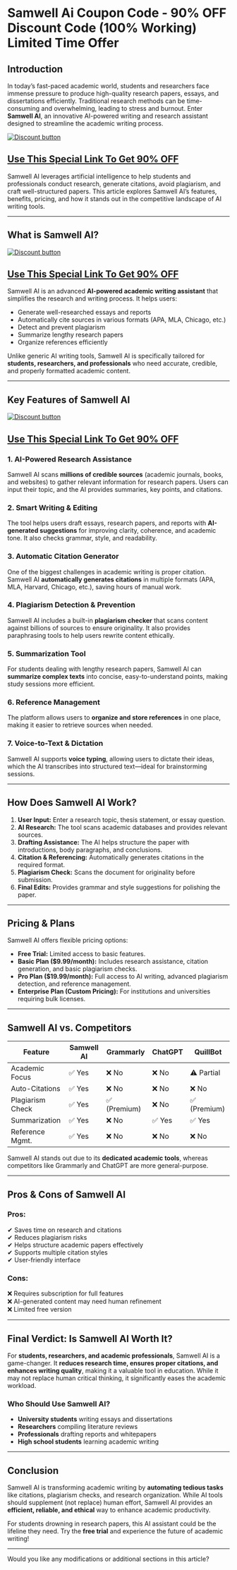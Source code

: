 # Samwell Ai Coupon Code - 90% OFF Discount Code (100% Working) Limited Time Offer
## **Introduction**  
In today’s fast-paced academic world, students and researchers face immense pressure to produce high-quality research papers, essays, and dissertations efficiently. Traditional research methods can be time-consuming and overwhelming, leading to stress and burnout. Enter **Samwell AI**, an innovative AI-powered writing and research assistant designed to streamline the academic writing process.  

[![Discount button](https://github.com/user-attachments/assets/e5cb2122-5258-4331-bbff-048ba1ae5555)](https://samwell.ai/?via=muhammad-bilal)

## [Use This Special Link To Get 90% OFF ](https://samwell.ai/?via=muhammad-bilal)

Samwell AI leverages artificial intelligence to help students and professionals conduct research, generate citations, avoid plagiarism, and craft well-structured papers. This article explores Samwell AI’s features, benefits, pricing, and how it stands out in the competitive landscape of AI writing tools.  

---  

## **What is Samwell AI?**  

[![Discount button](https://github.com/user-attachments/assets/e5cb2122-5258-4331-bbff-048ba1ae5555)](https://samwell.ai/?via=muhammad-bilal)

## [Use This Special Link To Get 90% OFF ](https://samwell.ai/?via=muhammad-bilal)

Samwell AI is an advanced **AI-powered academic writing assistant** that simplifies the research and writing process. It helps users:  
- Generate well-researched essays and reports  
- Automatically cite sources in various formats (APA, MLA, Chicago, etc.)  
- Detect and prevent plagiarism  
- Summarize lengthy research papers  
- Organize references efficiently  

Unlike generic AI writing tools, Samwell AI is specifically tailored for **students, researchers, and professionals** who need accurate, credible, and properly formatted academic content.  

---  

## **Key Features of Samwell AI**  

[![Discount button](https://github.com/user-attachments/assets/e5cb2122-5258-4331-bbff-048ba1ae5555)](https://samwell.ai/?via=muhammad-bilal)

## [Use This Special Link To Get 90% OFF](https://samwell.ai/?via=muhammad-bilal) 

### **1. AI-Powered Research Assistance**  
Samwell AI scans **millions of credible sources** (academic journals, books, and websites) to gather relevant information for research papers. Users can input their topic, and the AI provides summaries, key points, and citations.  

### **2. Smart Writing & Editing**  
The tool helps users draft essays, research papers, and reports with **AI-generated suggestions** for improving clarity, coherence, and academic tone. It also checks grammar, style, and readability.  

### **3. Automatic Citation Generator**  
One of the biggest challenges in academic writing is proper citation. Samwell AI **automatically generates citations** in multiple formats (APA, MLA, Harvard, Chicago, etc.), saving hours of manual work.  

### **4. Plagiarism Detection & Prevention**  
Samwell AI includes a built-in **plagiarism checker** that scans content against billions of sources to ensure originality. It also provides paraphrasing tools to help users rewrite content ethically.  

### **5. Summarization Tool**  
For students dealing with lengthy research papers, Samwell AI can **summarize complex texts** into concise, easy-to-understand points, making study sessions more efficient.  

### **6. Reference Management**  
The platform allows users to **organize and store references** in one place, making it easier to retrieve sources when needed.  

### **7. Voice-to-Text & Dictation**  
Samwell AI supports **voice typing**, allowing users to dictate their ideas, which the AI transcribes into structured text—ideal for brainstorming sessions.  

---  

## **How Does Samwell AI Work?**  
1. **User Input:** Enter a research topic, thesis statement, or essay question.  
2. **AI Research:** The tool scans academic databases and provides relevant sources.  
3. **Drafting Assistance:** The AI helps structure the paper with introductions, body paragraphs, and conclusions.  
4. **Citation & Referencing:** Automatically generates citations in the required format.  
5. **Plagiarism Check:** Scans the document for originality before submission.  
6. **Final Edits:** Provides grammar and style suggestions for polishing the paper.  

---  

## **Pricing & Plans**  
Samwell AI offers flexible pricing options:  
- **Free Trial:** Limited access to basic features.  
- **Basic Plan ($9.99/month):** Includes research assistance, citation generation, and basic plagiarism checks.  
- **Pro Plan ($19.99/month):** Full access to AI writing, advanced plagiarism detection, and reference management.  
- **Enterprise Plan (Custom Pricing):** For institutions and universities requiring bulk licenses.  

---  

## **Samwell AI vs. Competitors**  
| Feature          | Samwell AI | Grammarly | ChatGPT | QuillBot |  
|-----------------|------------|-----------|---------|----------|  
| Academic Focus  | ✅ Yes      | ❌ No      | ❌ No    | ⚠️ Partial |  
| Auto-Citations  | ✅ Yes      | ❌ No      | ❌ No    | ❌ No     |  
| Plagiarism Check| ✅ Yes      | ✅ (Premium) | ❌ No  | ✅ (Premium) |  
| Summarization   | ✅ Yes      | ❌ No      | ✅ Yes   | ✅ Yes    |  
| Reference Mgmt. | ✅ Yes      | ❌ No      | ❌ No    | ❌ No     |  

Samwell AI stands out due to its **dedicated academic tools**, whereas competitors like Grammarly and ChatGPT are more general-purpose.  

---  

## **Pros & Cons of Samwell AI**  

### **Pros:**  
✔ Saves time on research and citations  
✔ Reduces plagiarism risks  
✔ Helps structure academic papers effectively  
✔ Supports multiple citation styles  
✔ User-friendly interface  

### **Cons:**  
❌ Requires subscription for full features  
❌ AI-generated content may need human refinement  
❌ Limited free version  

---  

## **Final Verdict: Is Samwell AI Worth It?**  
For **students, researchers, and academic professionals**, Samwell AI is a game-changer. It **reduces research time, ensures proper citations, and enhances writing quality**, making it a valuable tool in education. While it may not replace human critical thinking, it significantly eases the academic workload.  

### **Who Should Use Samwell AI?**  
- **University students** writing essays and dissertations  
- **Researchers** compiling literature reviews  
- **Professionals** drafting reports and whitepapers  
- **High school students** learning academic writing  

---  

## **Conclusion**  
Samwell AI is transforming academic writing by **automating tedious tasks** like citations, plagiarism checks, and research organization. While AI tools should supplement (not replace) human effort, Samwell AI provides an **efficient, reliable, and ethical** way to enhance academic productivity.  

For students drowning in research papers, this AI assistant could be the lifeline they need. Try the **free trial** and experience the future of academic writing!  

---  
Would you like any modifications or additional sections in this article?
